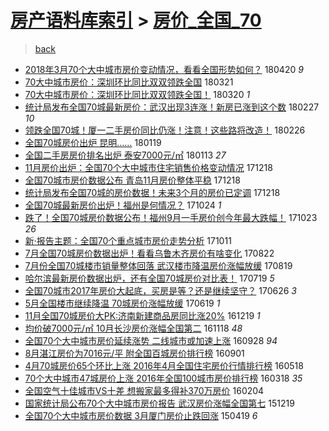 [房产语料库索引](../../README.md)  > [房价_全国_70](房价_全国_70.md)
====
> [back](../README.md)

- [2018年3月70个大中城市房价变动情况，看看全国形势如何？](http://jkwz.applinzi.com/ittc/7094208046589019147.html#2018%E5%B9%B43%E6%9C%8870%E4%B8%AA%E5%A4%A7%E4%B8%AD%E5%9F%8E%E5%B8%82%E6%88%BF%E4%BB%B7%E5%8F%98%E5%8A%A8%E6%83%85%E5%86%B5%EF%BC%8C%E7%9C%8B%E7%9C%8B%E5%85%A8%E5%9B%BD%E5%BD%A2%E5%8A%BF%E5%A6%82%E4%BD%95%EF%BC%9F) 180420 *9* 
- [70大中城市房价：深圳环比同比双双领跌全国](http://jkwz.applinzi.com/ittc/7082616119162831878.html#70%E5%A4%A7%E4%B8%AD%E5%9F%8E%E5%B8%82%E6%88%BF%E4%BB%B7%EF%BC%9A%E6%B7%B1%E5%9C%B3%E7%8E%AF%E6%AF%94%E5%90%8C%E6%AF%94%E5%8F%8C%E5%8F%8C%E9%A2%86%E8%B7%8C%E5%85%A8%E5%9B%BD) 180321  
- [70大中城市房价：深圳环比同比双双领跌全国！](http://jkwz.applinzi.com/ittc/7082600842098377734.html#70%E5%A4%A7%E4%B8%AD%E5%9F%8E%E5%B8%82%E6%88%BF%E4%BB%B7%EF%BC%9A%E6%B7%B1%E5%9C%B3%E7%8E%AF%E6%AF%94%E5%90%8C%E6%AF%94%E5%8F%8C%E5%8F%8C%E9%A2%86%E8%B7%8C%E5%85%A8%E5%9B%BD%EF%BC%81) 180320 *1* 
- [统计局发布全国70城最新房价：武汉出现3连涨！新房已涨到这个数](http://jkwz.applinzi.com/ittc/7074781646748648459.html#%E7%BB%9F%E8%AE%A1%E5%B1%80%E5%8F%91%E5%B8%83%E5%85%A8%E5%9B%BD70%E5%9F%8E%E6%9C%80%E6%96%B0%E6%88%BF%E4%BB%B7%EF%BC%9A%E6%AD%A6%E6%B1%89%E5%87%BA%E7%8E%B03%E8%BF%9E%E6%B6%A8%EF%BC%81%E6%96%B0%E6%88%BF%E5%B7%B2%E6%B6%A8%E5%88%B0%E8%BF%99%E4%B8%AA%E6%95%B0) 180227 *10* 
- [领跌全国70城！厦一二手房价同比仍涨！注意！这些路将改造！](http://jkwz.applinzi.com/ittc/7074300803819242503.html#%E9%A2%86%E8%B7%8C%E5%85%A8%E5%9B%BD70%E5%9F%8E%EF%BC%81%E5%8E%A6%E4%B8%80%E4%BA%8C%E6%89%8B%E6%88%BF%E4%BB%B7%E5%90%8C%E6%AF%94%E4%BB%8D%E6%B6%A8%EF%BC%81%E6%B3%A8%E6%84%8F%EF%BC%81%E8%BF%99%E4%BA%9B%E8%B7%AF%E5%B0%86%E6%94%B9%E9%80%A0%EF%BC%81) 180226  
- [全国70城房价出炉 昆明……](http://jkwz.applinzi.com/ittc/7060353141520729098.html#%E5%85%A8%E5%9B%BD70%E5%9F%8E%E6%88%BF%E4%BB%B7%E5%87%BA%E7%82%89+%E6%98%86%E6%98%8E%E2%80%A6%E2%80%A6) 180119  
- [全国二手房房价排名出炉 泰安7000元/㎡](http://jkwz.applinzi.com/ittc/7058171021696173067.html#%E5%85%A8%E5%9B%BD%E4%BA%8C%E6%89%8B%E6%88%BF%E6%88%BF%E4%BB%B7%E6%8E%92%E5%90%8D%E5%87%BA%E7%82%89+%E6%B3%B0%E5%AE%897000%E5%85%83%2F%E3%8E%A1) 180113 *27* 
- [11月房价出炉：全国70个大中城市住宅销售价格变动情况](http://jkwz.applinzi.com/ittc/7048462745647711248.html#11%E6%9C%88%E6%88%BF%E4%BB%B7%E5%87%BA%E7%82%89%EF%BC%9A%E5%85%A8%E5%9B%BD70%E4%B8%AA%E5%A4%A7%E4%B8%AD%E5%9F%8E%E5%B8%82%E4%BD%8F%E5%AE%85%E9%94%80%E5%94%AE%E4%BB%B7%E6%A0%BC%E5%8F%98%E5%8A%A8%E6%83%85%E5%86%B5) 171218  
- [全国70城市房价数据公布 青岛11月房价整体平稳](http://jkwz.applinzi.com/ittc/7048432529084777488.html#%E5%85%A8%E5%9B%BD70%E5%9F%8E%E5%B8%82%E6%88%BF%E4%BB%B7%E6%95%B0%E6%8D%AE%E5%85%AC%E5%B8%83+%E9%9D%92%E5%B2%9B11%E6%9C%88%E6%88%BF%E4%BB%B7%E6%95%B4%E4%BD%93%E5%B9%B3%E7%A8%B3) 171218  
- [统计局发布全国70城的房价数据！未来3个月的房价已定调](http://jkwz.applinzi.com/ittc/7048415727856387089.html#%E7%BB%9F%E8%AE%A1%E5%B1%80%E5%8F%91%E5%B8%83%E5%85%A8%E5%9B%BD70%E5%9F%8E%E7%9A%84%E6%88%BF%E4%BB%B7%E6%95%B0%E6%8D%AE%EF%BC%81%E6%9C%AA%E6%9D%A53%E4%B8%AA%E6%9C%88%E7%9A%84%E6%88%BF%E4%BB%B7%E5%B7%B2%E5%AE%9A%E8%B0%83) 171218  
- [全国70城最新房价出炉！福州是何情况？](http://jkwz.applinzi.com/ittc/7028031143721567249.html#%E5%85%A8%E5%9B%BD70%E5%9F%8E%E6%9C%80%E6%96%B0%E6%88%BF%E4%BB%B7%E5%87%BA%E7%82%89%EF%BC%81%E7%A6%8F%E5%B7%9E%E6%98%AF%E4%BD%95%E6%83%85%E5%86%B5%EF%BC%9F) 171024 *1* 
- [跌了！全国70城房价数据公布！福州9月一手房价创今年最大跌幅！](http://jkwz.applinzi.com/ittc/7027641523544523792.html#%E8%B7%8C%E4%BA%86%EF%BC%81%E5%85%A8%E5%9B%BD70%E5%9F%8E%E6%88%BF%E4%BB%B7%E6%95%B0%E6%8D%AE%E5%85%AC%E5%B8%83%EF%BC%81%E7%A6%8F%E5%B7%9E9%E6%9C%88%E4%B8%80%E6%89%8B%E6%88%BF%E4%BB%B7%E5%88%9B%E4%BB%8A%E5%B9%B4%E6%9C%80%E5%A4%A7%E8%B7%8C%E5%B9%85%EF%BC%81) 171023 *26* 
- [新·报告主题：全国70个重点城市房价走势分析](http://jkwz.applinzi.com/ittc/7023123935711986704.html#%E6%96%B0%C2%B7%E6%8A%A5%E5%91%8A%E4%B8%BB%E9%A2%98%EF%BC%9A%E5%85%A8%E5%9B%BD70%E4%B8%AA%E9%87%8D%E7%82%B9%E5%9F%8E%E5%B8%82%E6%88%BF%E4%BB%B7%E8%B5%B0%E5%8A%BF%E5%88%86%E6%9E%90) 171011  
- [7月全国70城房价数据出炉！看看乌鲁木齐房价有啥变化](http://jkwz.applinzi.com/ittc/7004455943604273936.html#7%E6%9C%88%E5%85%A8%E5%9B%BD70%E5%9F%8E%E6%88%BF%E4%BB%B7%E6%95%B0%E6%8D%AE%E5%87%BA%E7%82%89%EF%BC%81%E7%9C%8B%E7%9C%8B%E4%B9%8C%E9%B2%81%E6%9C%A8%E9%BD%90%E6%88%BF%E4%BB%B7%E6%9C%89%E5%95%A5%E5%8F%98%E5%8C%96) 170822  
- [7月份全国70城楼市销量整体回落 武汉楼市降温房价涨幅放缓](http://jkwz.applinzi.com/ittc/7003458466386281489.html#7%E6%9C%88%E4%BB%BD%E5%85%A8%E5%9B%BD70%E5%9F%8E%E6%A5%BC%E5%B8%82%E9%94%80%E9%87%8F%E6%95%B4%E4%BD%93%E5%9B%9E%E8%90%BD+%E6%AD%A6%E6%B1%89%E6%A5%BC%E5%B8%82%E9%99%8D%E6%B8%A9%E6%88%BF%E4%BB%B7%E6%B6%A8%E5%B9%85%E6%94%BE%E7%BC%93) 170819  
- [哈尔滨最新房价数据出炉，还有全国70城房价对比表！](http://jkwz.applinzi.com/ittc/6991932732371108880.html#%E5%93%88%E5%B0%94%E6%BB%A8%E6%9C%80%E6%96%B0%E6%88%BF%E4%BB%B7%E6%95%B0%E6%8D%AE%E5%87%BA%E7%82%89%EF%BC%8C%E8%BF%98%E6%9C%89%E5%85%A8%E5%9B%BD70%E5%9F%8E%E6%88%BF%E4%BB%B7%E5%AF%B9%E6%AF%94%E8%A1%A8%EF%BC%81) 170719 *5* 
- [全国70城市2017年房价大起底，买房是等？还是继续坚守？](http://jkwz.applinzi.com/ittc/6983444176099083268.html#%E5%85%A8%E5%9B%BD70%E5%9F%8E%E5%B8%822017%E5%B9%B4%E6%88%BF%E4%BB%B7%E5%A4%A7%E8%B5%B7%E5%BA%95%EF%BC%8C%E4%B9%B0%E6%88%BF%E6%98%AF%E7%AD%89%EF%BC%9F%E8%BF%98%E6%98%AF%E7%BB%A7%E7%BB%AD%E5%9D%9A%E5%AE%88%EF%BC%9F) 170626 *3* 
- [5月全国楼市继续降温 70城房价涨幅放缓](http://jkwz.applinzi.com/ittc/6980893385752577028.html#5%E6%9C%88%E5%85%A8%E5%9B%BD%E6%A5%BC%E5%B8%82%E7%BB%A7%E7%BB%AD%E9%99%8D%E6%B8%A9+70%E5%9F%8E%E6%88%BF%E4%BB%B7%E6%B6%A8%E5%B9%85%E6%94%BE%E7%BC%93) 170619 *1* 
- [11月全国70城房价大PK:济南新建商品房同比涨20%](http://jkwz.applinzi.com/ittc/6913399865299436548.html#11%E6%9C%88%E5%85%A8%E5%9B%BD70%E5%9F%8E%E6%88%BF%E4%BB%B7%E5%A4%A7PK%3A%E6%B5%8E%E5%8D%97%E6%96%B0%E5%BB%BA%E5%95%86%E5%93%81%E6%88%BF%E5%90%8C%E6%AF%94%E6%B6%A820%25) 161219 *1* 
- [均价破7000元/㎡ 10月长沙房价涨幅全国第二](http://jkwz.applinzi.com/ittc/6901768739157967877.html#%E5%9D%87%E4%BB%B7%E7%A0%B47000%E5%85%83%2F%E3%8E%A1+10%E6%9C%88%E9%95%BF%E6%B2%99%E6%88%BF%E4%BB%B7%E6%B6%A8%E5%B9%85%E5%85%A8%E5%9B%BD%E7%AC%AC%E4%BA%8C) 161118 *48* 
- [全国70个大中城市房价延续涨势 二线城市或加速上涨](http://jkwz.applinzi.com/ittc/6882998540363629573.html#%E5%85%A8%E5%9B%BD70%E4%B8%AA%E5%A4%A7%E4%B8%AD%E5%9F%8E%E5%B8%82%E6%88%BF%E4%BB%B7%E5%BB%B6%E7%BB%AD%E6%B6%A8%E5%8A%BF+%E4%BA%8C%E7%BA%BF%E5%9F%8E%E5%B8%82%E6%88%96%E5%8A%A0%E9%80%9F%E4%B8%8A%E6%B6%A8) 160928 *94* 
- [8月湛江房价为7016元/平 附全国百城房价排行榜](http://jkwz.applinzi.com/ittc/6872856811543200772.html#8%E6%9C%88%E6%B9%9B%E6%B1%9F%E6%88%BF%E4%BB%B7%E4%B8%BA7016%E5%85%83%2F%E5%B9%B3+%E9%99%84%E5%85%A8%E5%9B%BD%E7%99%BE%E5%9F%8E%E6%88%BF%E4%BB%B7%E6%8E%92%E8%A1%8C%E6%A6%9C) 160901  
- [4月70城房价65个环比上涨 2016年4月全国住宅房价行情排行榜](http://jkwz.applinzi.com/ittc/6833522709732262917.html#4%E6%9C%8870%E5%9F%8E%E6%88%BF%E4%BB%B765%E4%B8%AA%E7%8E%AF%E6%AF%94%E4%B8%8A%E6%B6%A8+2016%E5%B9%B44%E6%9C%88%E5%85%A8%E5%9B%BD%E4%BD%8F%E5%AE%85%E6%88%BF%E4%BB%B7%E8%A1%8C%E6%83%85%E6%8E%92%E8%A1%8C%E6%A6%9C) 160518  
- [70个大中城市47城房价上涨 2016年全国100城市房价排行榜](http://jkwz.applinzi.com/ittc/6810895280769598469.html#70%E4%B8%AA%E5%A4%A7%E4%B8%AD%E5%9F%8E%E5%B8%8247%E5%9F%8E%E6%88%BF%E4%BB%B7%E4%B8%8A%E6%B6%A8+2016%E5%B9%B4%E5%85%A8%E5%9B%BD100%E5%9F%8E%E5%B8%82%E6%88%BF%E4%BB%B7%E6%8E%92%E8%A1%8C%E6%A6%9C) 160318 *35* 
- [全国空气十佳城市VS十差 想搬家最多得补370万房价](http://jkwz.applinzi.com/ittc/6795054801016587268.html#%E5%85%A8%E5%9B%BD%E7%A9%BA%E6%B0%94%E5%8D%81%E4%BD%B3%E5%9F%8E%E5%B8%82VS%E5%8D%81%E5%B7%AE+%E6%83%B3%E6%90%AC%E5%AE%B6%E6%9C%80%E5%A4%9A%E5%BE%97%E8%A1%A5370%E4%B8%87%E6%88%BF%E4%BB%B7) 160204  
- [国家统计局公布70个大中城市房价报告 武汉房价涨幅全国第七](http://jkwz.applinzi.com/ittc/6777412678897370116.html#%E5%9B%BD%E5%AE%B6%E7%BB%9F%E8%AE%A1%E5%B1%80%E5%85%AC%E5%B8%8370%E4%B8%AA%E5%A4%A7%E4%B8%AD%E5%9F%8E%E5%B8%82%E6%88%BF%E4%BB%B7%E6%8A%A5%E5%91%8A+%E6%AD%A6%E6%B1%89%E6%88%BF%E4%BB%B7%E6%B6%A8%E5%B9%85%E5%85%A8%E5%9B%BD%E7%AC%AC%E4%B8%83) 151219  
- [全国70个大中城市房价数据 3月厦门房价止跌回涨](http://jkwz.applinzi.com/ittc/547650611405862818.html#%E5%85%A8%E5%9B%BD70%E4%B8%AA%E5%A4%A7%E4%B8%AD%E5%9F%8E%E5%B8%82%E6%88%BF%E4%BB%B7%E6%95%B0%E6%8D%AE+3%E6%9C%88%E5%8E%A6%E9%97%A8%E6%88%BF%E4%BB%B7%E6%AD%A2%E8%B7%8C%E5%9B%9E%E6%B6%A8) 150419 *6* 
